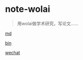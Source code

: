 # note-wolai

> 用wolai做学术研究，写论文……

[md](md/md.md "md")

[bin](bin/bin.md "bin")

[wechat](wechat/wechat.md "wechat")
